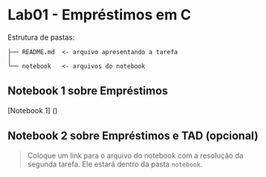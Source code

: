 # Lab01 - Empréstimos em C

Estrutura de pastas:

~~~
├── README.md  <- arquivo apresentando a tarefa
│
└── notebook   <- arquivos do notebook
~~~

## Notebook 1 sobre Empréstimos

[Notebook 1] ()

## Notebook 2 sobre Empréstimos e TAD (opcional)

> Coloque um link para o arquivo do notebook com a resolução da segunda tarefa. Ele estará dentro da pasta `notebook`.
